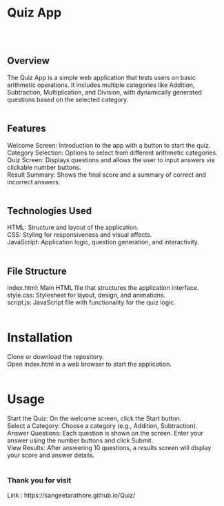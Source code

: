 <h1>Quiz App</h1>
<br><br>
<h2>Overview</h2>
The Quiz App is a simple web application that tests users on basic arithmetic operations. It includes multiple categories like Addition, Subtraction, Multiplication, and Division, with dynamically generated questions based on the selected category.
<br><br>
<h2>Features</h2>
Welcome Screen: Introduction to the app with a button to start the quiz.
<br>
Category Selection: Options to select from different arithmetic categories.
<br>
Quiz Screen: Displays questions and allows the user to input answers via clickable number buttons.
<br>
Result Summary: Shows the final score and a summary of correct and incorrect answers.
<br><br>
<h2>Technologies Used</h2>
HTML: Structure and layout of the application.
<br>
CSS: Styling for responsiveness and visual effects.
<br>
JavaScript: Application logic, question generation, and interactivity.
<br><br>
<h2>File Structure</h2>
index.html: Main HTML file that structures the application interface.
<br>
style.css: Stylesheet for layout, design, and animations.
<br>
script.js: JavaScript file with functionality for the quiz logic.
<br><br>
<h1>Installation</h1>
Clone or download the repository.
<br>
Open index.html in a web browser to start the application.
<br><br>
<h1>Usage</h1>
Start the Quiz: On the welcome screen, click the Start button.
<br>
Select a Category: Choose a category (e.g., Addition, Subtraction).
<br>
Answer Questions: Each question is shown on the screen. Enter your answer using the number buttons and click Submit.
<br>
View Results: After answering 10 questions, a results screen will display your score and answer details.
<br><br>

<h3>Thank you for visit</h3>
<span>Link : </span>https://sangeetarathore.github.io/Quiz/

